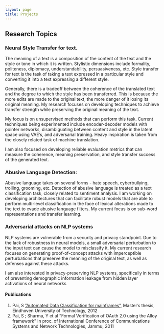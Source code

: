 ```yaml
---
layout: page
title: Projects
---
```


## Research Topics

### Neural Style Transfer for text.
The meaning of a text is a composition of the content of the text and the style or tone in which it is written. Stylistic dimensions include formality, politeness, diplomacy, understandability, persuasiveness, etc. Style transfer for text is the task of taking a text expressed in a particular style and converting it into a text expressing a different style. 

Generally, there is a tradeoff between the coherence of the translated text and the degree to which the style has been transferred. This is because the more edits are made to the original text, the more danger of it losing its original meaning. My research focuses on developing techniques to achieve transfer strength while preserving the original meaning of the text.

My focus is on unsupervised methods that can perform this task. Current techniques being experimented include encoder-decoder models with pointer networks, disambiguating between content and style in the latent space using VAE’s, and adversarial training. Heavy inspiration is taken from the closely related task of machine translation.

I am also focused on developing reliable evaluation metrics that can measure the coherence, meaning preservation, and style transfer success of the generated text.

### Abusive Language Detection:
Abusive language takes on several forms - hate speech, cyberbullying, trolling, grooming, etc. Detection of abusive language is treated as a text classification task, closely related to sentiment analysis. I am working on developing architectures that can facilitate robust models that are able to perform multi-level classification in the face of lexical alterations made to the text to evade abusive language filters. My current focus is on sub-word representations and transfer learning.


### Adversarial attacks on NLP systems
NLP systems are vulnerable from a security and privacy standpoint. Due to the lack of robustness in neural models, a small adversarial perturbation to the input text can cause the model to misclassify it. My current research focuses on generating proof-of-concept attacks with imperceptible perturbations that preserve the meaning of the original text, as well as defenses against these attacks. 

I am also interested in privacy-preserving NLP systems, specifically in terms of preventing demographic information leakage from hidden layer activations of neural networks.

#### Publications

1. Pai, S [”Automated Data Classification for mainframes”](https://research.tue.nl/en/studentTheses/automated-data-classification-for-mainframes), Master’s thesis, Eindhoven
University of Technology, 2012
2. Pai, S ; Sharma, Y et al ”Formal Verification of OAuth 2.0 using the Alloy
framework” In proc. of International Conference of Communications Systems and
Network Technologies, Jammu, 2011


